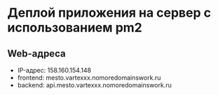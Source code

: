 # Деплой приложения на сервер с использованием pm2

## Web-адреса

* IP-адрес: 158.160.154.148
* frontend: mesto.vartexxx.nomoredomainswork.ru
* backend: api.mesto.vartexxx.nomoredomainswork.ru
